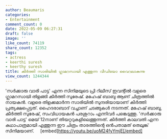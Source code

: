 ```yaml
---
author: Beaumaris
categories:
- Entertainment
comment_count: 0
date: 2022-05-09 06:27:31
draft: false
image: ''
like_count: 74119
share_count: 12352
tags:
- actress
- keerthi suresh
- keerthy suresh
title: കീർത്തി സാരിയിൽ ഗ്ലാമറസായി എത്തുന്ന വീഡിയോ വൈറലാകുന്നു
view_count: 1244344
---
```


'സർക്കാരു വാരി പാട്ട' എന്ന സിനിമയുടെ പ്രി റിലീസ് ഇവന്റിൽ വളരെ ഗ്ലാമറസായി തിളങ്ങി കീർത്തി സുരേഷ്. മഹേഷ് ബാബു ആണ് ചിത്രത്തിൽ നായകൻ. വളരെ തിളക്കമാർന്ന സാരിയിൽ സുന്ദരിയായാണ് കീർത്തി പ്രത്യക്ഷപ്പെട്ടത്. ഹൈദരാബാദ് വച്ചാണ് ചടങ്ങുകൾ നടന്നത്. മഹേഷ് ബാബു, കീർത്തി സുരേഷ്, സംവിധായകൻ പരശുറാം എന്നിവര്‍ പങ്കെടുത്തു. 'സർക്കാരു വാരി പാട്ട' മെയ് 12നാണ് തിയറ്ററുകളിലെത്തുന്നത്. കീർത്തി കാലവതി എന്ന കഥാപാത്രമായി എത്തുന്ന ഈ ചിത്രം താരത്തിന്റെ ഒൻപതാമത് തെലുങ്ക് സിനിമയാണ്. &nbsp; &nbsp; [embed]https://youtu.be/uoM24fyYmjE[/embed]
